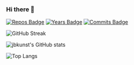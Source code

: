 ### Hi there 👋

[![Repos Badge](https://badges.pufler.dev/repos/jbkunst)](https://jkunst.com)
[![Years Badge](https://badges.pufler.dev/years/jbkunst)](https://jkunst.com)
[![Commits Badge](https://badges.pufler.dev/commits/monthly/jbkunst)](https://jkunst.com)

![GitHub Streak](http://github-readme-streak-stats.herokuapp.com?user=jbkunst&hide_border=true)

![jbkunst's GitHub stats](https://github-readme-stats.vercel.app/api?username=jbkunst&count_private=true&hide_border=true)

![Top Langs](https://github-readme-stats.vercel.app/api/top-langs/?username=jbkunst&count_private=true&hide_border=true)

